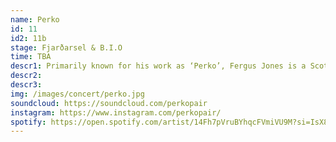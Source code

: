 ```yaml
---
name: Perko
id: 11
id2: 11b
stage: Fjarðarsel & B.I.O
time: TBA
descr1: Primarily known for his work as ‘Perko’, Fergus Jones is a Scottish Producer and DJ living and working in Copenhagen. He first appeared on Glasgow based label Numbers in 2018 with his debut ‘NV Auto’, which was followed up in 2020 by his second release ‘The City Rings.’ 2020 also saw him release his album ‘Galerie’ on Copenhagen based label Posh Isolation. Known for his textural productions and off-kilter remixes that draw as much from sound art as they do from modern club music; his sound is characterised by layers of subtly shifting chords, blown out drum machines, space echo and field recordings. As a monthly host on Rinse France, his selections and guest mix curation further push his singular brand of experimental electronic music.
descr2:
descr3:
img: /images/concert/perko.jpg
soundcloud: https://soundcloud.com/perkopair
instagram: https://www.instagram.com/perkopair/
spotify: https://open.spotify.com/artist/14Fh7pVruBYhqcFVmiVU9M?si=IsX87qVkR4mO1sZ5Ory9YA
---
```

